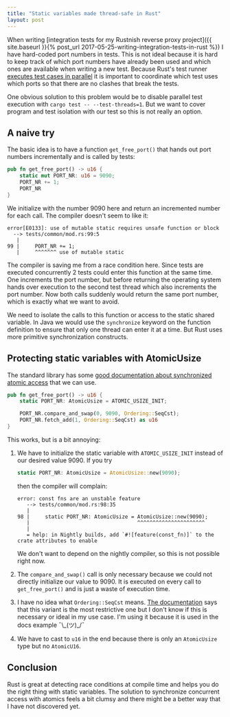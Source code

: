 ```yaml
---
title: "Static variables made thread-safe in Rust"
layout: post
---
```


When writing [integration tests for my Rustnish reverse proxy project]({{ site.baseurl }}{% post_url 2017-05-25-writing-integration-tests-in-rust %}) I have hard-coded port numbers in tests. This is not ideal because it is hard to keep track of which port numbers have already been used and which ones are available when writing a new test. Because Rust's test runner [executes test cases in parallel](https://doc.rust-lang.org/book/second-edition/ch11-02-running-tests.html#running-tests-in-parallel-or-consecutively) it is important to coordinate which test uses which ports so that there are no clashes that break the tests.

One obvious solution to this problem would be to disable parallel test execution with `cargo test -- --test-threads=1`. But we want to cover program and test isolation with our test so this is not really an option.


## A naive try

The basic idea is to have a function `get_free_port()` that hands out port numbers incrementally and is called by tests:

```rust
pub fn get_free_port() -> u16 {
    static mut PORT_NR: u16 = 9090;
    PORT_NR += 1;
    PORT_NR
}
```

We initialize with the number 9090 here and return an incremented number for each call. The compiler doesn't seem to like it:

```
error[E0133]: use of mutable static requires unsafe function or block
  --> tests/common/mod.rs:99:5
   |
99 |     PORT_NR += 1;
   |     ^^^^^^^ use of mutable static
```

The compiler is saving me from a race condition here. Since tests are executed concurrently 2 tests could enter this function at the same time. One increments the port number, but before returning the operating system hands over execution to the second test thread which also increments the port number. Now both calls suddenly would return the same port number, which is exactly what we want to avoid.

We need to isolate the calls to this function or access to the static shared variable. In Java we would use the `synchronize` keyword on the function definition to ensure that only one thread can enter it at a time. But Rust uses more primitive synchronization constructs.


## Protecting static variables with AtomicUsize

The standard library has some [good documentation about synchronized atomic access](https://doc.rust-lang.org/std/sync/atomic/) that we can use.

```rust
pub fn get_free_port() -> u16 {
    static PORT_NR: AtomicUsize = ATOMIC_USIZE_INIT;

    PORT_NR.compare_and_swap(0, 9090, Ordering::SeqCst);
    PORT_NR.fetch_add(1, Ordering::SeqCst) as u16
}
```

This works, but is a bit annoying:

1. We have to initialize the static variable with `ATOMIC_USIZE_INIT` instead of our desired value 9090. If you try

   ```rust
   static PORT_NR: AtomicUsize = AtomicUsize::new(9090);
   ```

   then the compiler will complain:

   ```
   error: const fns are an unstable feature
      --> tests/common/mod.rs:98:35
      |
   98 |     static PORT_NR: AtomicUsize = AtomicUsize::new(9090);
      |                                   ^^^^^^^^^^^^^^^^^^^^^^
      |
      = help: in Nightly builds, add `#![feature(const_fn)]` to the crate attributes to enable
   ```

   We don't want to depend on the nightly compiler, so this is not possible right now.

2. The `compare_and_swap()` call is only necessary because we could not directly initialize our value to 9090. It is executed on every call to `get_free_port()` and is just a waste of execution time.

3. I have no idea what `Ordering::SeqCst` means. [The documentation](https://doc.rust-lang.org/std/sync/atomic/enum.Ordering.html) says that this variant is the most restrictive one but I don't know if this is necessary or ideal in my use case. I'm using it because it is used in the docs example  ¯\\\_(ツ)\_/¯

4. We have to cast to `u16` in the end because there is only an `AtomicUsize` type but no `AtomicU16`.


## Conclusion

Rust is great at detecting race conditions at compile time and helps you do the right thing with static variables. The solution to synchronize concurrent access with atomics feels a bit clumsy and there might be a better way that I have not discovered yet.
